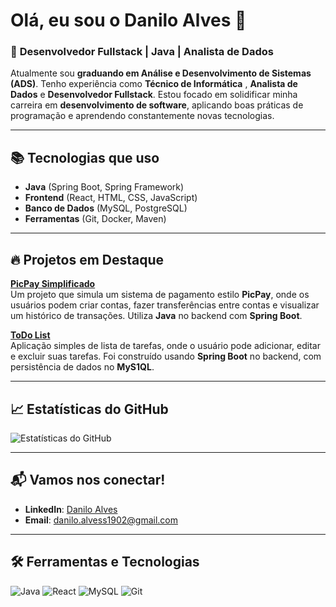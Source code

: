 # Olá, eu sou o **Danilo Alves** 👋

### 🚀 **Desenvolvedor Fullstack | Java | Analista de Dados**
Atualmente sou **graduando em Análise e Desenvolvimento de Sistemas (ADS)**. Tenho experiência como **Técnico de Informática** , **Analista de Dados** e **Desenvolvedor Fullstack**. Estou focado em solidificar minha carreira em **desenvolvimento de software**, aplicando boas práticas de programação e aprendendo constantemente novas tecnologias.

---


## 📚 Tecnologias que uso

- **Java** (Spring Boot, Spring Framework)
- **Frontend** (React, HTML, CSS, JavaScript)
- **Banco de Dados** (MySQL, PostgreSQL)
- **Ferramentas** (Git, Docker, Maven)

---

## 🔥 Projetos em Destaque

[**PicPay Simplificado**](https://github.com/DaniloAlves1902/picpaysimplificado)  
Um projeto que simula um sistema de pagamento estilo **PicPay**, onde os usuários podem criar contas, fazer transferências entre contas e visualizar um histórico de transações. Utiliza **Java** no backend com **Spring Boot**.

[**ToDo List**](https://github.com/DaniloAlves1902/todo-list)  
Aplicação simples de lista de tarefas, onde o usuário pode adicionar, editar e excluir suas tarefas. Foi construído usando **Spring Boot** no backend, com persistência de dados no **MyS1QL**.

---

## 📈 Estatísticas do GitHub

![Estatísticas do GitHub](https://github-readme-stats.vercel.app/api?username=DaniloAlves1902&show_icons=true&count_private=true&hide=prs&theme=radical)

---

## 📬 Vamos nos conectar!

- **LinkedIn**: [Danilo Alves](https://www.linkedin.com/in/danilo-de-figueiredo-alves-103262327/)
- **Email**: [danilo.alvess1902@gmail.com](mailto:danilo.alvess1902@gmail.com)

---

## 🛠️ Ferramentas e Tecnologias

![Java](https://img.shields.io/badge/Java-007396?style=for-the-badge&logo=java&logoColor=white)
![React](https://img.shields.io/badge/express-61DAFB?style=for-the-badge&logo=react&logoColor=black)
![MySQL](https://img.shields.io/badge/MySQL-4479A1?style=for-the-badge&logo=mysql&logoColor=white)
![Git](https://img.shields.io/badge/Git-F05032?style=for-the-badge&logo=git&logoColor=white)
